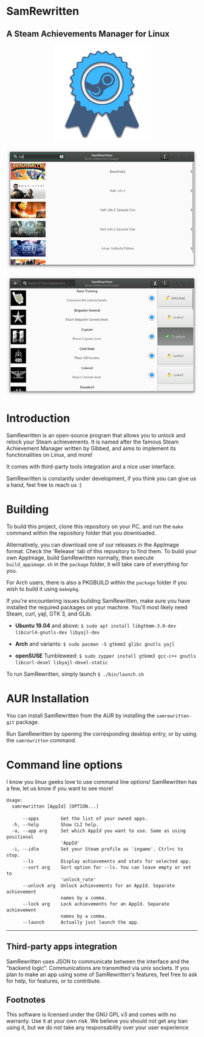 # SamRewritten
A Steam Achievements Manager for Linux
---

<p align=center>
	<img src="assets/icon_256.png" alt="SamRewritten logo"/>
</p>

<p align=center>
	<img src="assets/screenshot.png" alt="SamRewritten screenshot"/>
</p>

<p align=center>
	<img src="assets/screenshot2.png" alt="SamRewritten screenshot"/>
</p>

# Introduction

SamRewritten is an open-source program that allows you to unlock and relock your Steam achievements. It is named after the famous Steam Achievement Manager written by Gibbed, and aims to implement its functionalities on Linux, and more!

It comes with third-party tools integration and a nice user interface.

SamRewritten is constantly under development, if you think you can give us a hand, feel free to reach us :)

# Building

To build this project, clone this repository on your PC, and run the `make` command within the repository folder that you downloaded.

Alternatively, you can download one of our releases in the AppImage format. Check the 'Release' tab of this repository to find them.
To build your own AppImage, build SamRewritten normally, then execute `build_appimage.sh` in the `package` folder, it will take care of everything for you.

For Arch users, there is also a PKGBUILD within the `package` folder if you wish to build it using `makepkg`.

If you're encountering issues building SamRewritten, make sure you have installed the required packages on your machine. You'll most likely need Steam, curl, yajl, GTK 3, and GLib.

* **Ubuntu 19.04** and above: `$ sudo apt install libgtkmm-3.0-dev libcurl4-gnutls-dev libyajl-dev`

* **Arch** and variants: `$ sudo pacman -S gtkmm3 glibc gnutls yajl`

* **openSUSE** Tumbleweed: `$ sudo zypper install gtkmm3 gcc-c++ gnutls libcurl-devel libyajl-devel-static`

To run SamRewritten, simply launch `$ ./bin/launch.sh`

# AUR Installation

You can install SamRewritten from the AUR by installing the `samrewritten-git` package.

Run SamRewritten by opening the corresponding desktop entry, or by using the `samrewritten` command.

# Command line options

I know you linux geeks love to use command line options! SamRewritten has a few, let us know if you want to see more!

```
Usage:
  samrewritten [AppId] [OPTION...]

      --apps        Get the list of your owned apps.
  -h, --help        Show CLI help.
  -a, --app arg     Set which AppId you want to use. Same as using positional
                    'AppId'
  -i, --idle        Set your Steam profile as 'ingame'. Ctrl+c to stop.
      --ls          Display achievements and stats for selected app.
      --sort arg    Sort option for --ls. You can leave empty or set to
                    'unlock_rate'
      --unlock arg  Unlock achievements for an AppId. Separate achievement
                    names by a comma.
      --lock arg    Lock achievements for an AppId. Separate achievement
                    names by a comma.
      --launch      Actually just launch the app.
```

---

## Third-party apps integration

SamRewritten uses JSON to communicate between the interface and the "backend logic". Communications are transmitted via unix sockets. If you plan to make an app using some of SamRewritten's features, feel free to ask for help, for features, or to contribute.

## Footnotes

This software is licensed under the GNU GPL v3 and comes with no warranty. Use it at your own risk. We believe you should not get any ban using it, but we do not take any responsability over your user experience
